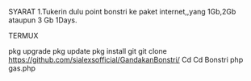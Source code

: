 
SYARAT 1.Tukerin dulu point bonstri ke paket internet,,yang 1Gb,2Gb ataupun 3 Gb 1Days.

TERMUX

pkg upgrade
pkg update
pkg install git
git clone https://github.com/sialexsofficial/GandakanBonstri/
Cd
Cd Bonstri
php gas.php
